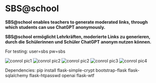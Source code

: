 # SBS@school
**SBS@school enables teachers to generate moderated links, through which students can use ChatGPT anonymously.**


**SBS@school ermöglicht Lehrkräften, moderierte Links zu generieren, durch die Schülerinnen und Schüler ChatGPT anonym nutzen können.**


For testing: user=sbs pw=sbs

![conrol pic1](./pics/index.png)
![conrol pic2](./pics/index_mobile.png)
![conrol pic2](./pics/generator.png)
![conrol pic3](./pics/chat.png)
![conrol pic4](./pics/delete.png)

Dependencies: pip install flask-simple-crypt bootstrap-flask flask-sqlalchemy flask-htpasswd openai flask-wtf

